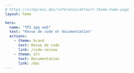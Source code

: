 ```yaml
---
# https://vitepress.dev/reference/default-theme-home-page
layout: home

hero:
  name: "TP2 app web"
  text: "Revue de code et documentation"
  actions:
    - theme: brand
      text: Revue de code
      link: /code-review
    - theme: alt
      text: Documentation
      link: /doc
---
```

